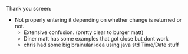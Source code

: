 Thank you screen:
- Not properly entering it depending on whether change is returned or not.
  - Extensive confusion. (pretty clear to burger matt)
  - Diner matt has some examples that got close but dont work
  - chris had some big brainular idea using java std Time/Date stuff
